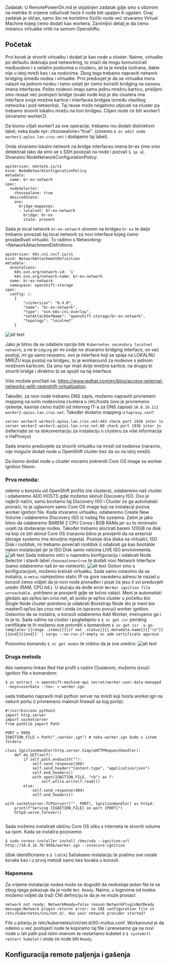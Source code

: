 Zadatak: U RemotePowerOn.md je objašnjen zadatak gdje smo s obzirom na metrike ili vrijeme odlučivali hoće li node biti upaljen ili ugašen. Ovaj zadatak je sličan, samo što ne koristimo fizički node već stvaramo Virtual Machine kojeg ćemo dodati kao workera. Zanimljivi detalj je da ćemo instancu virtualke vrtiti na samom Openshiftu.

## Početak

Prvi korak je stvoriti virtualku i dodati je kao node u cluster. Naime, virtualke po defaultu dobivaju pod networking, to znači da mogu komunicirati međusobno i s ostalim podovima u clusteru, ali ta je mreža izolirana, dakle nije u istoj mreži kao i sa nodovima. Zbog toga trebamo napraviti network bridging između nodea i virtualke. Prvi preduvjet je da se virtualka mora nalazit na jednom nodeu i tamo ostati jer ćemo koristiti bridging na osnovu imena interfacea. Pošto nodeovi imaju samo jednu mrežnu karticu, prisiljeni smo reusat već postojeći bridge (svaki node koji je dio clustera ima interface svoje mrežne kartice i interfacea bridgea između vlastitog networka i pod networka). Taj reuse može negativno utjecati na cluster pa trebamo stvoriti lokalnu mrežu na tom bridgeu. Ciljani node će biti worker1 (stvaramo worker2).

Da bismo ciljali worker1 za sve operacije, trebamo mu dodati distinktivni label, neka bude npr: choosealone="true". (zovemo `$ oc edit node worker1.op1os.lan.croz.net` i dodajemo taj label).

Onda stvaramo lokalni network na bridge interfaceu imena br-ex (ime smo detektirali tako da smo se s SSH povezali na node i pozvali `$ ip a`). Stvaramo NodeNetworkConfigurationPolicy:
```
apiVersion: nmstate.io/v1
kind: NodeNetworkConfigurationPolicy
metadata:
  name: br-ex-network
spec:
  nodeSelector:
    choosealone: true
  desiredState:
    ovn:
      bridge-mappings:
      - localnet: br-ex-network
        bridge: br-ex 
        state: present
```
Sada je local network `br-ex-network` stvoren na bridgeu `br-ex` te dalje trebamo povezati taj local network za novi interface kojeg ćemo prosljeđivati virtualki. To radimo s Networking->NetworkAttachmentDefinitions:

```
apiVersion: k8s.cni.cncf.io/v1
kind: NetworkAttachmentDefinition
metadata:
  annotations:
    k8s.ovn.org/network-id: '1'
    k8s.ovn.org/network-name: br-ex-network
  name: br-ex-network
  namespace: openshift-storage
spec:
  config: |-
    {
        "cniVersion": "0.4.0",
        "name": "br-ex-network",
        "type": "ovn-k8s-cni-overlay",
        "netAttachDefName": "openshift-storage/br-ex-network",
        "topology": "localnet"
    }
```

![alt text](images/virt1.png)

Jako je bitno da se odabere opcija `OVN Kubernetes secondary localnet network`, a ne `Bridging` jer mi ovdje ne stvaramo bridging interface, on već postoji, mi ga samo reusamo, ovo je interface koji se spaja na LOKALNU MREŽU koja postoji na bridgeu, to je workaround za nodeove s jednom mrežnom karticom. Da smo npr imali dvije mrežne kartice, na drugoj bi stvorili bridge i direktno bi se spojili na taj interface.

Više možete pročitati na: https://www.redhat.com/en/blog/access-external-networks-with-openshift-virtualization.

Također, za novi node trebamo DNS zapis, možemo napraviti privremeni mapping na svim nodeovima clustera u /etc/hosts (ovo je privremeno rješenje, kasnije ćemo tražiti od internog IT-a za DNS zapise)
`10.0.16.111 worker2.op1os.lan.croz.net`. Također dodamo mapping u `haproxy.conf`:

`server worker2 worker2.op1os.lan.croz.net:443 check port 1936 inter 1s`
`server worker2 worker2.op1os.lan.croz.net:80 check port 1936 inter 1s`
(referirajte se na dokumentaciju za instalaciju o clusteru za više informacija o HaProxyu)

Sada imamo preduvjete za stvoriti virtualku na mreži od nodeova (naravno, nije moguće dodati node u OpenShift cluster bez da su na istoj mreži).

Da bismo dodali node u cluster moramo pokreniti Core OS image sa worker ignition fileom.

### Prva metoda: 
odemo u konzolu od OpenShift profila (ne clustera), odaberemo naš cluster i odaberemo ADD HOSTS gdje možemo skinuti Discovery ISO. Ovo je najbrži način, samo bootamo taj Discovery ISO i Cluster će ga automatski pronaći, to je uglavnom samo Core OS image koji na instalaciji poziva worker ignition file. Kada stvaramo virtualku, odaberemo Create New Volume i odaberemo Discovery ISO iz našeg file systema. Zatim je jako bitno da odaberemo BAREM 2 CPU Corea i 8GB RAMa jer su to minimalni uvjeti za dodavanje nodea. Također trebamo alocirati barem 120GB na disk na koji će biti skinut Core OS (naravno bitno je provjeriti da na external storage systemu ima dovoljno mjesta). Postoje dva diska na virtualci, ISO Disk i rootdisk, mi trebamo povećati rootdisk (i odabrati ga kao bootable nakon instalacije) jer je ISO Disk samo velićina LIVE ISO environmenta. 
![alt text](images/virt2.png)
Sada trebamo otići u naprednu konfiguraciju i odabrati Node Selector i staviti label `choosealone=true` te dodati novi Network Interface (samo odaberemo naš br-ex-network):
![alt text](images/virt3.png)
Gotovi smo s konfiguracijom, možemo kreirati virtualku. Sada samo ostavimo da se instalira, u `nmtui` namjestimo static IP na gore navedenu adresu te nazad u konzoli ćemo vidjeti da je novi node pronađen i pisat će jesu li svi preduvjeti uredni (RAM, CPU itd.). U slučaju da dođe error `Worker ignition file unreachable.` potrbeno je provjeriti gdje se točno nalazi. Meni je automatski gledalo api.op1os.lan.croz.net, ali pošto je op1os cluster u početku bio Single Node cluster potrebno je odabrati Bootstrap Node što je meni bio master0.op1os.lan.croz.net i onda će ispravno povući worker ignition. Ostavimo da se instalira, u konzoli odaberemo Add Worker, imenujemo ga i to je to. Sada odimo na cluster i pogledajmo s `$ oc get csr` pending certifikate te ih možemo sve potvrditi s komandom `$ oc get csr -o go-template='{{range .items}}{{if not .status}}{{.metadata.name}}{{"\n"}}{{end}}{{end}}' | xargs --no-run-if-empty oc adm certificate approve`

Pozovimo komandu `$ oc get nodes` te vidimo da je sve uredno:
![alt text](images/virt4.png)

### Druga metoda
Ako nemamo linkan Red Hat profil s našim Clusterom, možemo izvući ignition file s komandom:
```
$ oc extract -n openshift-machine-api secret/worker-user-data-managed --keys=userData --to=- > worker.ign
```
sada trebamo napraviti mali python server na mreži koji hosta worker.ign na nekom portu (i privremeno maknuti firewall sa tog porta):
```
#!/usr/bin/env python3
import http.server
import socketserver
from pathlib import Path

PORT = 9956
IGNITION_FILE = Path("./worker.ign") # neka worker.ign bude u istom folderu

class IgnitionHandler(http.server.SimpleHTTPRequestHandler):
    def do_GET(self):
        if self.path.endswith(""):
            self.send_response(200)
            self.send_header("Content-type", "application/json")
            self.end_headers()
            with open(IGNITION_FILE, "rb") as f:
                self.wfile.write(f.read())
        else:
            self.send_response(404)
            self.end_headers()

with socketserver.TCPServer(("", PORT), IgnitionHandler) as httpd:
    print(f"Serving {IGNITION_FILE} on port {PORT}")
    httpd.serve_forever()


```
Sada možemo instalirati običnu Core OS sliku s interneta te stvoriti volume sa njom. Kada se instalira pozovemo:
```
$ sudo coreos-installer install /dev/vda --ignition-url http://10.0.16.76:9956/worker.ign --insecure-ignition
```
(disk identificiramo s `$ lsblk`)
Sačekamo instalaciju te pratimo sve ostale korake kao i u prvoj metodi samo bez koraka u konzoli.

### Napomena
Za vrijeme instalacije nodea može se dogoditi da nedostaje jedan file te se zbog njega pokazuje da je node `Not Ready`. Naime, u logovima od nodea možemo vidjeti da traži CNI definiciju te da je ne može pronaći:
```
network not ready: NetworkReady=false reason:NetworkPluginNotReady message:Network plugin returns error: no CNI configuration file in /etc/kubernetes/cni/net.d/. Has your network provider started?
```

File u pitanju je /etc/kubernetes/cni/net.d/00-multus.conf. Workaround je da odemo u već postojeći node te kopiramo taj file i prenesemo ga na novi node u isti path pod istim imenom te restartamo kubelet s `$ systemctl restart kubelet` i onda će node biti `Ready`. 

## Konfiguracija remote paljenja i gašenja